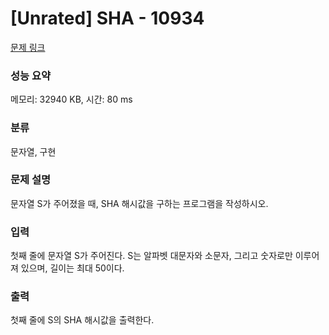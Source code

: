 # [Unrated] SHA - 10934 

[문제 링크](https://www.acmicpc.net/problem/10934) 

### 성능 요약

메모리: 32940 KB, 시간: 80 ms

### 분류

문자열, 구현

### 문제 설명

<p>문자열 S가 주어졌을 때, SHA 해시값을 구하는 프로그램을 작성하시오.</p>

### 입력 

 <p>첫째 줄에 문자열 S가 주어진다. S는 알파벳 대문자와 소문자, 그리고 숫자로만 이루어져 있으며, 길이는 최대 50이다.</p>

### 출력 

 <p>첫째 줄에 S의 SHA 해시값을 출력한다.</p>

